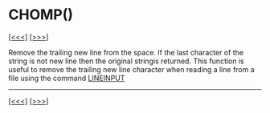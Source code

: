 # CHOMP()

[\[\<\<\<\]](ug_25.21.md) [\[\>\>\>\]](ug_25.23.md)

Remove the trailing new line from the space. If the last character of
the string is not new line then the original stringis returned. This
function is useful to remove the trailing new line character when
reading a line from a file using the command [LINEINPUT](ug_25.124.md)

-----

[\[\<\<\<\]](ug_25.21.md) [\[\>\>\>\]](ug_25.23.md)
